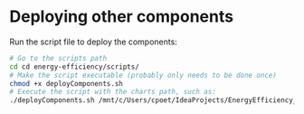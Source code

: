 # Deploying other components
Run the script file to deploy the components:
```sh
# Go to the scripts path
cd cd energy-efficiency/scripts/
# Make the script executable (probably only needs to be done once)
chmod +x deployComponents.sh
# Execute the script with the charts path, such as:
./deployComponents.sh /mnt/c/Users/cpoet/IdeaProjects/EnergyEfficiency_DYNAMOS/charts
```

